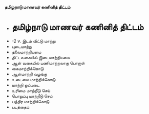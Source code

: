 **தமிழ்நாடு மாணவர் கணினித் திட்டம்**
- # தமிழ்நாடு மாணவர் கணினித் திட்டம்
- -2 v. இடம் விட்டு மாற்று
- புடைமாற்று
- தலைமாற்றியமை
- திட்டவகையில் இடைமாற்றியமை
- ஆள் வகையில் பணிமாற்றலாகு பொருள்
- கைமாற்றிக்கொடு
- ஆள்மாற்றி வழங்கு
- உடைமை மாற்றிக்கொடு
- மாற்றி ஒப்படை
- உரிமை மாற்றீடு செய்
- பொறுப்பு மாற்றீடு செய்
- பத்திர மாற்றிக்கொடு
- படத்தைப்


